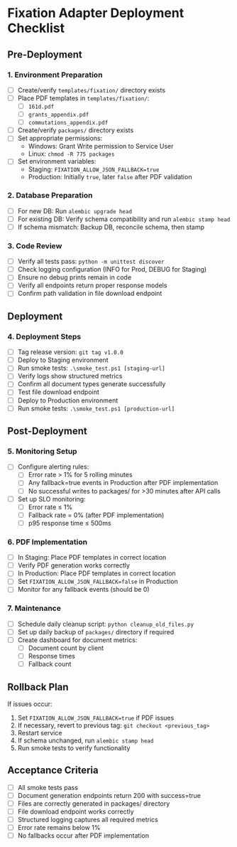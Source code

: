 # Fixation Adapter Deployment Checklist

## Pre-Deployment

### 1. Environment Preparation

- [ ] Create/verify `templates/fixation/` directory exists
- [ ] Place PDF templates in `templates/fixation/`:
  - [ ] `161d.pdf`
  - [ ] `grants_appendix.pdf`
  - [ ] `commutations_appendix.pdf`
- [ ] Create/verify `packages/` directory exists
- [ ] Set appropriate permissions:
  - Windows: Grant Write permission to Service User
  - Linux: `chmod -R 775 packages`
- [ ] Set environment variables:
  - Staging: `FIXATION_ALLOW_JSON_FALLBACK=true`
  - Production: Initially `true`, later `false` after PDF validation

### 2. Database Preparation

- [ ] For new DB: Run `alembic upgrade head`
- [ ] For existing DB: Verify schema compatibility and run `alembic stamp head`
- [ ] If schema mismatch: Backup DB, reconcile schema, then stamp

### 3. Code Review

- [ ] Verify all tests pass: `python -m unittest discover`
- [ ] Check logging configuration (INFO for Prod, DEBUG for Staging)
- [ ] Ensure no debug prints remain in code
- [ ] Verify all endpoints return proper response models
- [ ] Confirm path validation in file download endpoint

## Deployment

### 4. Deployment Steps

- [ ] Tag release version: `git tag v1.0.0`
- [ ] Deploy to Staging environment
- [ ] Run smoke tests: `.\smoke_test.ps1 [staging-url]`
- [ ] Verify logs show structured metrics
- [ ] Confirm all document types generate successfully
- [ ] Test file download endpoint
- [ ] Deploy to Production environment
- [ ] Run smoke tests: `.\smoke_test.ps1 [production-url]`

## Post-Deployment

### 5. Monitoring Setup

- [ ] Configure alerting rules:
  - [ ] Error rate > 1% for 5 rolling minutes
  - [ ] Any fallback=true events in Production after PDF implementation
  - [ ] No successful writes to packages/ for >30 minutes after API calls
- [ ] Set up SLO monitoring:
  - [ ] Error rate ≤ 1%
  - [ ] Fallback rate = 0% (after PDF implementation)
  - [ ] p95 response time ≤ 500ms

### 6. PDF Implementation

- [ ] In Staging: Place PDF templates in correct location
- [ ] Verify PDF generation works correctly
- [ ] In Production: Place PDF templates in correct location
- [ ] Set `FIXATION_ALLOW_JSON_FALLBACK=false` in Production
- [ ] Monitor for any fallback events (should be 0)

### 7. Maintenance

- [ ] Schedule daily cleanup script: `python cleanup_old_files.py`
- [ ] Set up daily backup of `packages/` directory if required
- [ ] Create dashboard for document metrics:
  - [ ] Document count by client
  - [ ] Response times
  - [ ] Fallback count

## Rollback Plan

If issues occur:

1. Set `FIXATION_ALLOW_JSON_FALLBACK=true` if PDF issues
2. If necessary, revert to previous tag: `git checkout <previous_tag>`
3. Restart service
4. If schema unchanged, run `alembic stamp head`
5. Run smoke tests to verify functionality

## Acceptance Criteria

- [ ] All smoke tests pass
- [ ] Document generation endpoints return 200 with success=true
- [ ] Files are correctly generated in packages/ directory
- [ ] File download endpoint works correctly
- [ ] Structured logging captures all required metrics
- [ ] Error rate remains below 1%
- [ ] No fallbacks occur after PDF implementation
